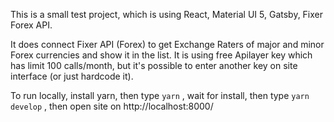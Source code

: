 This is a small test project, which is using React, Material UI 5, Gatsby, Fixer Forex API.

It does connect Fixer API (Forex) to get Exchange Raters of major and minor Forex currencies and show it in the list.
It is using free Apilayer key which has limit 100 calls/month, but it's possible to enter another key on site interface (or just hardcode it).

To run locally, install yarn, then type 
`yarn` ,
wait for install, then type
`yarn develop` ,
then open site on http://localhost:8000/



